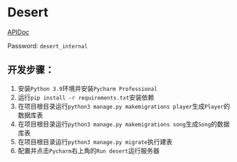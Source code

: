 # Desert
[APIDoc](https://www.apifox.cn/apidoc/shared-d0eebc73-a6eb-4636-87d4-609228585d53/)

Password: `desert_internal`

## 开发步骤：
1. 安装`Python 3.9`环境并安装`Pycharm Professional`
2. 运行`pip install -r requirements.txt`安装依赖
3. 在项目根目录运行`python3 manage.py makemigrations player`生成`Player`的数据库表
4. 在项目根目录运行`python3 manage.py makemigrations song`生成`Song`的数据库表
5. 在项目根目录运行`python3 manage.py migrate`执行建表
6. 配置并点击`Pycharm`右上角的`Run desert`运行服务器

